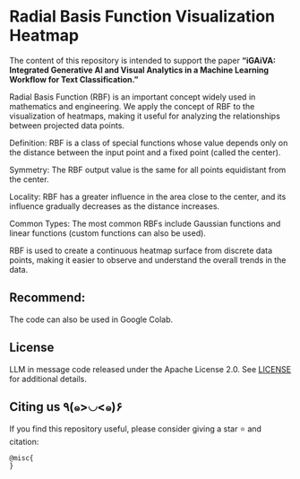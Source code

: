# Radial Basis Function Visualization Heatmap

The content of this repository is intended to support the paper **“iGAiVA: Integrated Generative AI and Visual Analytics in a Machine Learning Workflow for Text Classification.”**

Radial Basis Function (RBF) is an important concept widely used in mathematics and engineering. We apply the concept of RBF to the visualization of heatmaps, making it useful for analyzing the relationships between projected data points.

Definition: RBF is a class of special functions whose value depends only on the distance between the input point and a fixed point (called the center).

Symmetry: The RBF output value is the same for all points equidistant from the center.

Locality: RBF has a greater influence in the area close to the center, and its influence gradually decreases as the distance increases.

Common Types: The most common RBFs include Gaussian functions and linear functions (custom functions can also be used).

RBF is used to create a continuous heatmap surface from discrete data points, making it easier to observe and understand the overall trends in the data.

## Recommend:
The code can also be used in Google Colab.

## License

LLM in message code released under the Apache License 2.0. See [LICENSE](LICENSE) for additional details.

## Citing us ٩(๑>◡<๑)۶

If you find this repository useful, please consider giving a star :star: and citation:

```
@misc{
}
```
